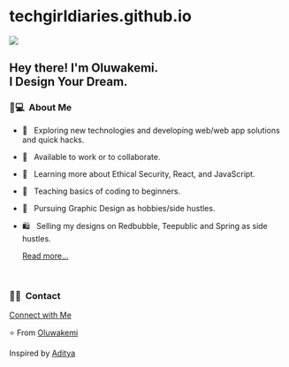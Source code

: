 # techgirldiaries.github.io

<img src="https://raw.githubusercontent.com/techgirldiaries/techgirldiaries/master/assets/Oluwakemi%20Obadeyi%20Banner.png">



<h2> Hey there! I'm Oluwakemi.<br>I Design Your Dream.</h2>



<h3> 👸💻 &nbsp;About Me </h3>


- 🤔 &nbsp; Exploring new technologies and developing web/web app solutions and quick hacks.

- 💼 &nbsp; Available to work or to collaborate.

- 🌱 &nbsp; Learning more about Ethical Security, React, and JavaScript.

- 📖 &nbsp; Teaching basics of coding to beginners.

- 🎨 &nbsp; Pursuing Graphic Design as hobbies/side hustles.

- 🛍 &nbsp; Selling my designs on Redbubble, Teepublic and Spring as side hustles.

    <p> 
        <a href="https://techgirldiaries.github.io/about">Read more...</a> 
    </p>
<br/>



<h3> 🤝🏻 &nbsp;Contact </h3>

<p align="center">

<a href="https://techgirldiaries.github.io/contact">Connect with Me</a>
</p>

⭐️ From [Oluwakemi](https://github.com/techgirldiaries)

Inspired by [Aditya](https://github.com/AVS1208)









